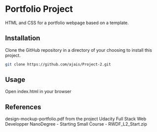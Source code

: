 # Portfolio Project

HTML and CSS for a portfolio webpage based on a template.

## Installation
Clone the GitHub repository in a directory of your choosing to install this project.

```bash
git clone https://github.com/ajais/Project-2.git
```

## Usage
Open index.html in your browser

## References
design-mockup-portfolio.pdf from the project
Udacity Full Stack Web Developper NanoDegree - Starting Small Course -  RWDF_L2_Start.zip 